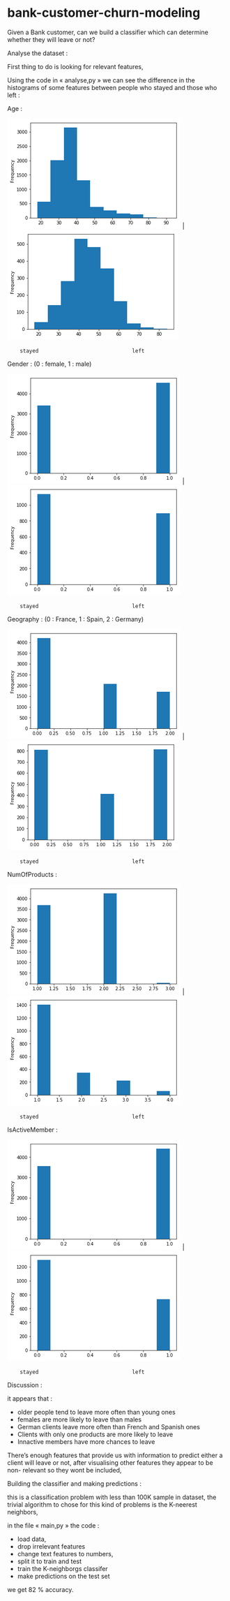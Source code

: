 # bank-customer-churn-modeling
Given a Bank customer, can we build a classifier which can determine whether they will leave or not?



Analyse the dataset :

First thing to do is looking for relevant features,

Using the code in « analyse,py » we can see the difference in the histograms of some features between people who stayed and those who left :


Age :

![alt text](https://github.com/Soufiane-Fartit/bank-customer-churn-modeling/blob/master/analysis/Age_stayed.png) | ![alt text](https://github.com/Soufiane-Fartit/bank-customer-churn-modeling/blob/master/analysis/Age_left.png)








		stayed								left


Gender : (0 : female, 1 : male)



![alt text](https://github.com/Soufiane-Fartit/bank-customer-churn-modeling/blob/master/analysis/Gender_stayed.png) | ![alt text](https://github.com/Soufiane-Fartit/bank-customer-churn-modeling/blob/master/analysis/Gender_left.png)









		stayed								left







Geography : (0 : France, 1 : Spain, 2 : Germany)

![alt text](https://github.com/Soufiane-Fartit/bank-customer-churn-modeling/blob/master/analysis/Geography_stayed.png) | ![alt text](https://github.com/Soufiane-Fartit/bank-customer-churn-modeling/blob/master/analysis/Geography_left.png)










		stayed								left


NumOfProducts :



![alt text](https://github.com/Soufiane-Fartit/bank-customer-churn-modeling/blob/master/analysis/NumOfProducts_stayed.png) | ![alt text](https://github.com/Soufiane-Fartit/bank-customer-churn-modeling/blob/master/analysis/NumOfProducts_left.png)









		stayed								left

IsActiveMember :




![alt text](https://github.com/Soufiane-Fartit/bank-customer-churn-modeling/blob/master/analysis/IsActiveMember_stayed.png) | ![alt text](https://github.com/Soufiane-Fartit/bank-customer-churn-modeling/blob/master/analysis/IsActiveMember_left.png)









		stayed								left







Discussion :

it appears that :

-	older people tend to leave more often than young ones
-	females are more likely to leave than males
-	German clients leave more often than French and Spanish ones
-	Clients with only one products are more likely to leave
-	Innactive members have more chances to leave

There’s enough features that provide us with information to predict either a client will leave or not,
after visualising other features they appear to be non- relevant so they wont be included,





Building the classifier and making predictions :

this is a classification problem with less than 100K sample in dataset, the trivial algorithm to chose for this kind of problems is the K-neerest neighbors,

in the file « main,py » the code :
-	load data,
-	drop irrelevant features
-	change text features to numbers,
-	split it to train and test
-	train the K-neighborgs classifer
-	make predictions on the test set

we get 82 % accuracy.
